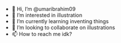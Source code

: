 - 👋 Hi, I’m @umaribrahim09
- 👀 I’m interested in illustration
- 🌱 I’m currently learning inventing things
- 💞️ I’m looking to collaborate on illustrations
- 📫 How to reach me idk?

<!---
umaribrahim09/umaribrahim09 is a ✨ special ✨ repository because its `README.md` (this file) appears on your GitHub profile.
You can click the Preview link to take a look at your changes.
--->
